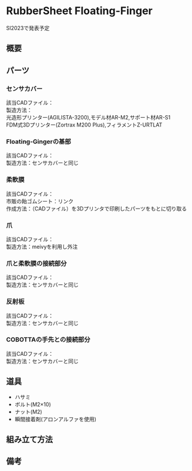 # RubberSheet Floating-Finger 
SI2023で発表予定 

## 概要

## パーツ
### センサカバー
該当CADファイル：<br>
製造方法：<br>
光造形プリンター(AGILISTA-3200),モデル材AR-M2,サポート材AR-S1<br>
FDM式3Dプリンター(Zortrax M200 Plus),フィラメントZ-URTLAT
### Floating-Gingerの基部
該当CADファイル：<br>
製造方法：センサカバーと同じ
### 柔軟膜
該当CADファイル：<br>
市販の飴ゴムシート：リンク<br>
作成方法：（CADファイル）を3Dプリンタで印刷したパーツをもとに切り取る<br>

### 爪
該当CADファイル：<br>
製造方法：meivyを利用し外注

### 爪と柔軟膜の接続部分
該当CADファイル：<br>
製造方法：センサカバーと同じ

### 反射板
該当CADファイル：<br>
製造方法：センサカバーと同じ

### COBOTTAの手先との接続部分
該当CADファイル：<br>
製造方法：センサカバーと同じ

## 道具
- ハサミ
- ボルト(M2×10)
- ナット(M2)
- 瞬間接着剤(アロンアルファを使用)

## 組み立て方法

## 備考